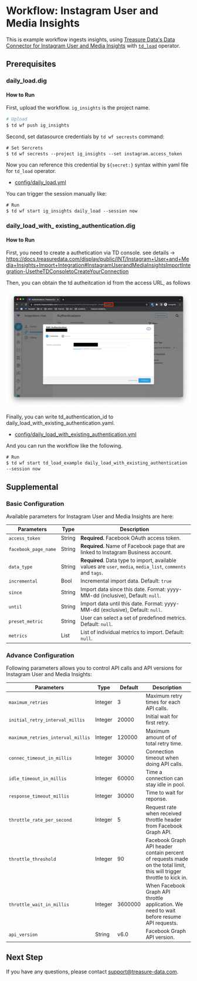 # Workflow: Instagram User and Media Insights

This is example workflow ingests insights, using [Treasure Data's Data Connector for Instagram User and Media Insights](https://docs.treasuredata.com/display/public/INT/Instagram+User+and+Media+Insights+Import+Integration) with [`td_load`](https://docs.digdag.io/operators.html#td-load-treasure-data-bulk-loading) operator.

## Prerequisites

### daily_load.dig

#### How to Run

First, upload the workflow. `ig_insights` is the project name.

```sh
# Upload
$ td wf push ig_insights
```

Second, set datasource credentials by `td wf secrests` command:

```
# Set Sercrets
$ td wf secrests --project ig_insights --set instagram.access_token
```

Now you can reference this credential by `${secret:}` syntax within yaml file for `td_load` operator.

- [config/daily_load.yml](config/daily_load.yml)

You can trigger the session manually like:

  ```
  # Run
  $ td wf start ig_insights daily_load --session now
  ```

### daily_load_with_ existing_authentication.dig

#### How to Run

First, you need to create a authetication via TD console. see details -> https://docs.treasuredata.com/display/public/INT/Instagram+User+and+Media+Insights+Import+Integration#InstagramUserandMediaInsightsImportIntegration-UsetheTDConsoletoCreateYourConnection

Then, you can obtain the td autheitcation id from the access URL, as follows

![](screenshot1.png)

Finally, you can write td_authentication_id to daily_load_with_existing_authentication.yaml.

- [config/daily_load_with_existing_authentication.yml](config/daily_load_with_existing_authentication.yml)

And you can run the workflow like the following.

    # Run
    $ td wf start td_load_example daily_load_with_existing_authentication --session now


## Supplemental

### Basic Configuration

Available parameters for Instagram User and Media Insights are here:

| Parameters           | Type    | Description                                                                    |
| -------------------- | ------- | ------------------------------------------------------------------------------ |
| `access_token`       | String  | **Required.** Facebook OAuth access token.                                         |
| `facebook_page_name` | String  | **Required.** Name of Facebook page that are linked to Instagram Business account. |
| `data_type`          | String  | **Required**. Data type to import, available values are `user`, `media`, `media_list`, `comments` and `tags`. |
| `incremental`        | Bool    | Incremental import data. Default: `true`                                       |
| `since`              | String  | Import data since this date. Format: yyyy-MM-dd (inclusive), Default: `null`.  |
| `until`              | String  | Import data until this date. Format: yyyy-MM-dd (exclusive), Default: `null`.  |
| `preset_metric`      | String  | User can select a set of predefined metrics. Default: `null`.                  |
| `metrics`            | List    | List of individual metrics to import. Default: `null`.                         |

### Advance Configuration

Following parameters allows you to control API calls and API versions for Instagram User and Media Insights:


| Parameters                        | Type    | Default | Description                              |
| --------------------------------- | ------- | ------- | ---------------------------------------- |
| `maximum_retries`                 | Integer | 3       | Maximum retry times for each API calls.  |
| `initial_retry_interval_millis`   | Integer | 20000   | Initial wait for first retry.            |
| `maximum_retries_interval_millis` | Integer | 120000  | Maximum amount of of total retry time.   |
| `connec_timeout_in_millis`        | Integer | 30000   | Connection timeout when doing API calls. |
| `idle_timeout_in_millis`          | Integer | 60000   | Time a connection can stay idle in pool. |
| `response_timeout_millis`         | Integer | 30000   | Time to wait for reponse.                |
| `throttle_rate_per_second`        | Integer | 5       | Request rate when received throttle header from Facebook Graph API. |
| `throttle_threshold`              | Integer | 90      | Facebook Graph API header contain percent of requests made on the total limit, this will trigger throttle to kick in. |
| `throttle_wait_in_millis`         | Integer | 3600000 | When Facebook Graph API throttle application. We need to wait before resume API requests. |
| `api_version`                     | String  | v6.0    | Facebook Graph API version.              |

## Next Step

If you have any questions, please contact support@treasure-data.com.